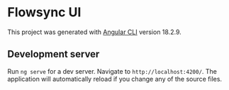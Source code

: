 # Flowsync UI

This project was generated with [Angular CLI](https://github.com/angular/angular-cli) version 18.2.9.

## Development server
Run `ng serve` for a dev server. Navigate to `http://localhost:4200/`. The application will automatically reload if you change any of the source files.

